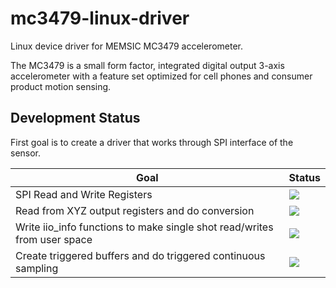 # mc3479-linux-driver
Linux device driver for MEMSIC MC3479 accelerometer.

The MC3479 is a small form factor, integrated digital output 3-axis accelerometer with a feature set optimized for cell phones and consumer product motion sensing.

Development Status
------------------
First goal is to create a driver that works through SPI interface of the sensor. 

| Goal      | Status |
| ----------- | ----------- |
| SPI Read and Write Registers                                                |      ![](https://geps.dev/progress/100)       |
| Read from XYZ output registers and do conversion                            |      ![](https://geps.dev/progress/100)       |
| Write iio_info functions to make single shot read/writes from user space    |      ![](https://geps.dev/progress/0)         |
| Create triggered buffers and do triggered continuous sampling               |      ![](https://geps.dev/progress/65)         |
